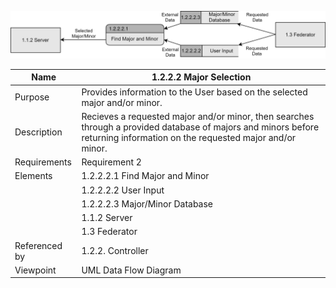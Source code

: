 ![Design Document](TeamTwoFiles/MajorSelection.svg)

| Name | 1.2.2.2 Major Selection |
| ----------- | ----------- |
| Purpose | Provides information to the User based on the selected major and/or minor. |
| Description | Recieves a requested major and/or minor, then searches through a provided database of majors and minors before returning information on the requested major and/or minor. |
| Requirements | Requirement 2 |
| Elements | 1.2.2.2.1 Find Major and Minor |
| | 1.2.2.2.2 User Input |
| | 1.2.2.2.3 Major/Minor Database |
| | 1.1.2 Server |
| | 1.3 Federator |
| Referenced by | 1.2.2. Controller |
| Viewpoint | UML Data Flow Diagram |
